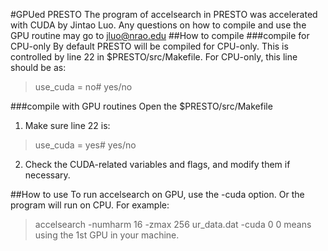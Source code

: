 #GPUed PRESTO
The program of accelsearch in PRESTO was accelerated with CUDA by Jintao Luo. Any questions on how to compile and use the GPU routine may go to jluo@nrao.edu
##How to compile
###compile for CPU-only
By default PRESTO will be compiled for CPU-only. This is controlled by line 22 in $PRESTO/src/Makefile. For CPU-only, this line should be as:
>use_cuda = no# yes/no

###compile with GPU routines
Open the $PRESTO/src/Makefile
1.	Make sure line 22 is:
>use_cuda = yes# yes/no
2.	Check the CUDA-related variables and flags, and modify them if necessary.

##How to use
To run accelsearch on GPU, use the -cuda option. Or the program will run on CPU. For example: 
>accelsearch -numharm 16 -zmax 256 ur_data.dat -cuda 0
0 means using the 1st GPU in your machine.
